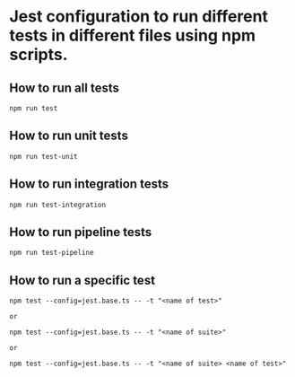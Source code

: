 # Jest configuration to run different tests in different files using npm scripts.

## How to run all tests

    npm run test

## How to run unit tests

    npm run test-unit

## How to run integration tests

    npm run test-integration

## How to run pipeline tests

    npm run test-pipeline

## How to run a specific test

    npm test --config=jest.base.ts -- -t "<name of test>"

    or

    npm test --config=jest.base.ts -- -t "<name of suite>"

    or

    npm test --config=jest.base.ts -- -t "<name of suite> <name of test>"

